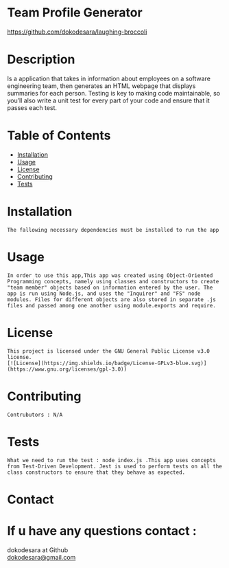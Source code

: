
  # Team Profile Generator

  https://github.com/dokodesara/laughing-broccoli

  # Description

  Is a application that takes in information about employees on a software engineering team, then generates an HTML webpage that displays summaries for each person. Testing is key to making code maintainable, so you’ll also write a unit test for every part of your code and ensure that it passes each test.

  # Table of Contents
  * [Installation](#installation)
  * [Usage](#usage)
  * [License](#License)
  * [Contributing](#contributing)
  * [Tests](#tests)
   
  # Installation
    The fallowing necessary dependencies must be installed to run the app

  # Usage
    In order to use this app,This app was created using Object-Oriented Programming concepts, namely using classes and constructors to create "team member" objects based on information entered by the user. The app is run using Node.js, and uses the "Inquirer" and "FS" node modules. Files for different objects are also stored in separate .js files and passed among one another using module.exports and require.

  # License
    This project is licensed under the GNU General Public License v3.0 license.
    [![License](https://img.shields.io/badge/License-GPLv3-blue.svg)](https://www.gnu.org/licenses/gpl-3.0))

  # Contributing
    Contrubutors : N/A

  # Tests
    What we need to run the test : node index.js .This app uses concepts from Test-Driven Development. Jest is used to perform tests on all the class constructors to ensure that they behave as expected.
    
  # Contact
  # If u have any questions contact :
   dokodesara at Github   
   dokodesara@gmail.com

